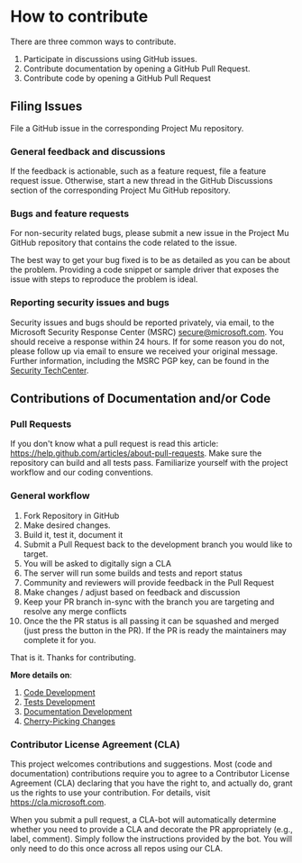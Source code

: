 # How to contribute

There are three common ways to contribute.

1. Participate in discussions using GitHub issues.
1. Contribute documentation by opening a GitHub Pull Request.
1. Contribute code by opening a GitHub Pull Request

## Filing Issues

File a GitHub issue in the corresponding Project Mu repository.

### General feedback and discussions

If the feedback is actionable, such as a feature request, file a feature request issue. Otherwise, start a new
thread in the GitHub Discussions section of the corresponding Project Mu GitHub repository.

### Bugs and feature requests

For non-security related bugs, please submit a new issue in the Project Mu GitHub repository that contains the code
related to the issue.

The best way to get your bug fixed is to be as detailed as you can be about the problem. Providing a code snippet or
sample driver that exposes the issue with steps to reproduce the problem is ideal.

### Reporting security issues and bugs

Security issues and bugs should be reported privately, via email, to the Microsoft Security Response Center (MSRC)
<secure@microsoft.com>. You should receive a response within 24 hours. If for some reason you do not, please follow up
via email to ensure we received your original message. Further information, including the MSRC PGP key, can be found
in the [Security TechCenter](https://technet.microsoft.com/en-us/security/ff852094.aspx).

## Contributions of Documentation and/or Code

### Pull Requests

If you don't know what a pull request is read this article: <https://help.github.com/articles/about-pull-requests>.
Make sure the repository can build and all tests pass. Familiarize yourself with the project workflow and our coding
conventions.

### General workflow

1. Fork Repository in GitHub
2. Make desired changes.
3. Build it, test it, document it
4. Submit a Pull Request back to the development branch you would like to target.
5. You will be asked to digitally sign a CLA
6. The server will run some builds and tests and report status
7. Community and reviewers will provide feedback in the Pull Request
8. Make changes / adjust based on feedback and discussion
9. Keep your PR branch in-sync with the branch you are targeting and resolve any merge conflicts
10. Once the the PR status is all passing it can be squashed and merged (just press the button in the PR).  If the PR
    is ready the maintainers may complete it for you.

That is it.  Thanks for contributing.

**More details on**:

1. [Code Development](../CodeDevelopment/overview.md)
2. [Tests Development](../CodeDevelopment/test.md)
3. [Documentation Development](../DeveloperDocs/developer_docs.md)
4. [Cherry-Picking Changes](../DeveloperDocs/pulling_upstream_changes.md)

### Contributor License Agreement (CLA)

This project welcomes contributions and suggestions.  Most (code and documentation) contributions require you to agree
to a Contributor License Agreement (CLA) declaring that you have the right to, and actually do, grant us
the rights to use your contribution. For details, visit <https://cla.microsoft.com>.

When you submit a pull request, a CLA-bot will automatically determine whether you need to provide
a CLA and decorate the PR appropriately (e.g., label, comment). Simply follow the instructions
provided by the bot. You will only need to do this once across all repos using our CLA.

